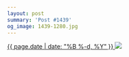 ```yaml
---
layout: post
summary: 'Post #1439'
og_image: 1439-1280.jpg
---
```


<p>
 <time>
  <a href="/1439">
   {{ page.date | date: "%B %-d, %Y" }}
  </a>
 </time>
 <a href="/1439">
  <img data-taken="8/25/2021" sizes="(min-width: 700px) 50vw, calc(100vw - 2rem)" src="{{ site.assets_url }}/1439-640.jpg" srcset="{{ site.assets_url }}/1439-320.jpg 320w, {{ site.assets_url }}/1439-640.jpg 640w, {{ site.assets_url }}/1439-960.jpg 960w, {{ site.assets_url }}/1439-1280.jpg 1280w"/>
 </a>
</p>
